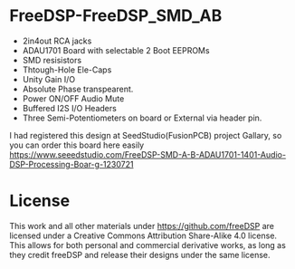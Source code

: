 # FreeDSP-FreeDSP_SMD_AB
- 2in4out RCA jacks
- ADAU1701 Board with selectable 2 Boot EEPROMs
- SMD resisistors
- Thtough-Hole Ele-Caps
- Unity Gain I/O
- Absolute Phase transpearent.
- Power ON/OFF Audio Mute
- Buffered I2S I/O Headers
- Three Semi-Potentiometers on board or External via header pin. 

I had registered this design at SeedStudio(FusionPCB) project Gallary, so you can order this board here easily https://www.seeedstudio.com/FreeDSP-SMD-A-B-ADAU1701-1401-Audio-DSP-Processing-Boar-g-1230721

# License
This work and all other materials under https://github.com/freeDSP are licensed under a Creative Commons Attribution Share-Alike 4.0 license. This allows for both personal and commercial derivative works, as long as they credit freeDSP and release their designs under the same license.
